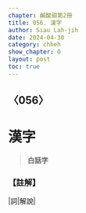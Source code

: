 ```yaml
---
chapter: 鹹酸甜第2冊
title: 056. 漢字
author: Siau Lah-jih
date: 2024-04-30
category: chheh
show_chapter: 0
layout: post
toc: true
---
```


## 〈056〉
# 漢字
> **白話字**

### 【註解】

|詞|解說|
